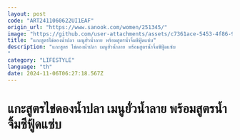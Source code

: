 ```yaml
---
layout: post
code: "ART2411060622UI1EAF"
origin_url: "https://www.sanook.com/women/251345/"
image: "https://github.com/user-attachments/assets/c7361ace-5453-4f86-94c0-fb402b654b81"
title: "แกะสูตรไข่ดองน้ำปลา เมนูยั่วน้ำลาย พร้อมสูตรน้ำจิ้มซีฟู้ดแซ่บ"
description: "แกะสูตร ไข่ดองน้ำปลา เมนูยั่วน้ำลาย พร้อมสูตรน้ำจิ้มซีฟู้ดแซ่บ
"
category: "LIFESTYLE"
language: "th"
date: 2024-11-06T06:27:18.567Z
---
```


# แกะสูตรไข่ดองน้ำปลา เมนูยั่วน้ำลาย พร้อมสูตรน้ำจิ้มซีฟู้ดแซ่บ